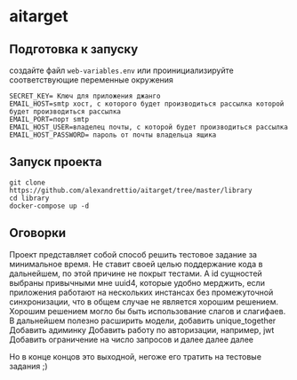 # aitarget
## Подготовка к запуску
создайте файл `web-variables.env` или проинициализируйте соответствующие переменные окружения 
```
SECRET_KEY= Ключ для приложения джанго
EMAIL_HOST=smtp хост, с которого будет производиться рассылка которой будет производиться рассылка
EMAIL_PORT=порт smtp
EMAIL_HOST_USER=владелец почты, с которой будет производиться рассылка
EMAIL_HOST_PASSWORD= пароль от почты владельца ящика
```

## Запуск проекта
```
git clone https://github.com/alexandrettio/aitarget/tree/master/library
cd library
docker-compose up -d
```
## Оговорки
Проект представляет собой способ решить тестовое задание за минимальное время. Не ставит своей целью поддержание кода в дальнейшем, по этой причине не покрыт тестами. А id сущностей выбраны привычными мне uuid4, которые удобно мерджить, если приложения работают на нескольких инстансах без промежуточной синхронизации, что в общем случае не является хорошим решением. Хорошим решением могло бы быть использование слагов и слагифаев.
В дальнейшем полезно расширить модели, добавить unique_together
Добавить адиминку
Добавить работу по авторизации, например, jwt
Добавить ограничение на число запросов и далее далее далее

Но в конце концов это выходной, негоже его тратить на тестовые задания ;)

